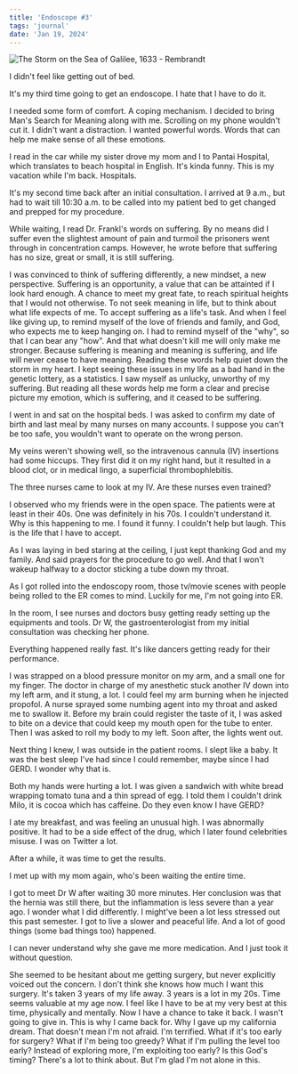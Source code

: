 ```yaml
---
title: 'Endoscope #3'
tags: 'journal'
date: 'Jan 19, 2024'
---
```


![The Storm on the Sea of Galilee, 1633 - Rembrandt](/images/christboat.jpeg)

I didn't feel like getting out of bed.

It's my third time going to get an endoscope. I hate that I have to do it.

I needed some form of comfort. A coping mechanism. I decided to bring Man's Search for Meaning along with me. Scrolling on my phone wouldn't cut it. I didn't want a distraction. I wanted powerful words. Words that can help me make sense of all these emotions.

I read in the car while my sister drove my mom and I to Pantai Hospital, which translates to beach hospital in English. It's kinda funny. This is my vacation while I'm back. Hospitals.

It's my second time back after an initial consultation. I arrived at 9 a.m., but had to wait till 10:30 a.m. to be called into my patient bed to get changed and prepped for my procedure.

While waiting, I read Dr. Frankl's words on suffering. By no means did I suffer even the slightest amount of pain and turmoil the prisoners went through in concentration camps. However, he wrote before that suffering has no size, great or small, it is still suffering.

I was convinced to think of suffering differently, a new mindset, a new perspective. Suffering is an opportunity, a value that can be attainted if I look hard enough. A chance to meet my great fate, to reach spiritual heights that I would not otherwise. To not seek meaning in life, but to think about what life expects of me. To accept suffering as a life's task. And when I feel like giving up, to remind myself of the love of friends and family, and God, who expects me to keep hanging on. I had to remind myself of the "why", so that I can bear any "how". And that what doesn't kill me will only make me stronger. Because suffering is meaning and meaning is suffering, and life will never cease to have meaning. Reading these words help quiet down the storm in my heart. I kept seeing these issues in my life as a bad hand in the genetic lottery, as a statistics. I saw myself as unlucky, unworthy of my suffering. But reading all these words help me form a clear and precise picture my emotion, which is suffering, and it ceased to be suffering.

I went in and sat on the hospital beds. I was asked to confirm my date of birth and last meal by many nurses on many accounts. I suppose you can't be too safe, you wouldn't want to operate on the wrong person.

My veins weren't showing well, so the intravenous cannula (IV) insertions had some hiccups. They first did it on my right hand, but it resulted in a blood clot, or in medical lingo, a superficial thrombophlebitis.

The three nurses came to look at my IV. Are these nurses even trained?

I observed who my friends were in the open space. The patients were at least in their 40s. One was definitely in his 70s. I couldn't understand it. Why is this happening to me. I found it funny. I couldn't help but laugh. This is the life that I have to accept.

As I was laying in bed staring at the ceiling, I just kept thanking God and my family. And said prayers for the procedure to go well. And that I won't wakeup halfway to a doctor sticking a tube down my throat.

As I got rolled into the endoscopy room, those tv/movie scenes with people being rolled to the ER comes to mind. Luckily for me, I'm not going into ER.

In the room, I see nurses and doctors busy getting ready setting up the equipments and tools. Dr W, the gastroenterologist from my initial consultation was checking her phone.

Everything happened really fast. It's like dancers getting ready for their performance.

I was strapped on a blood pressure monitor on my arm, and a small one for my finger. The doctor in charge of my anesthetic stuck another IV down into my left arm, and it stung, a lot. I could feel my arm burning when he injected propofol. A nurse sprayed some numbing agent into my throat and asked me to swallow it. Before my brain could register the taste of it, I was asked to bite on a device that could keep my mouth open for the tube to enter. Then I was asked to roll my body to my left. Soon after, the lights went out.

Next thing I knew, I was outside in the patient rooms. I slept like a baby. It was the best sleep I've had since I could remember, maybe since I had GERD. I wonder why that is.

Both my hands were hurting a lot. I was given a sandwich with white bread wrapping tomato tuna and a thin spread of egg. I told them I couldn't drink Milo, it is cocoa which has caffeine. Do they even know I have GERD?

I ate my breakfast, and was feeling an unusual high. I was abnormally positive. It had to be a side effect of the drug, which I later found celebrities misuse. I was on Twitter a lot.

After a while, it was time to get the results.

I met up with my mom again, who's been waiting the entire time.

I got to meet Dr W after waiting 30 more minutes. Her conclusion was that the hernia was still there, but the inflammation is less severe than a year ago. I wonder what I did differently. I might've been a lot less stressed out this past semester. I got to live a slower and peaceful life. And a lot of good things (some bad things too) happened.

I can never understand why she gave me more medication. And I just took it without question.

She seemed to be hesitant about me getting surgery, but never explicitly voiced out the concern. I don't think she knows how much I want this surgery. It's taken 3 years of my life away. 3 years is a lot in my 20s. Time seems valuable at my age now. I feel like I have to be at my very best at this time, physically and mentally. Now I have a chance to take it back. I wasn't going to give in. This is why I came back for. Why I gave up my california dream. That doesn't mean I'm not afraid. I'm terrified. What if it's too early for surgery? What if I'm being too greedy? What if I'm pulling the level too early? Instead of exploring more, I'm exploiting too early? Is this God's timing? There's a lot to think about. But I'm glad I'm not alone in this.
